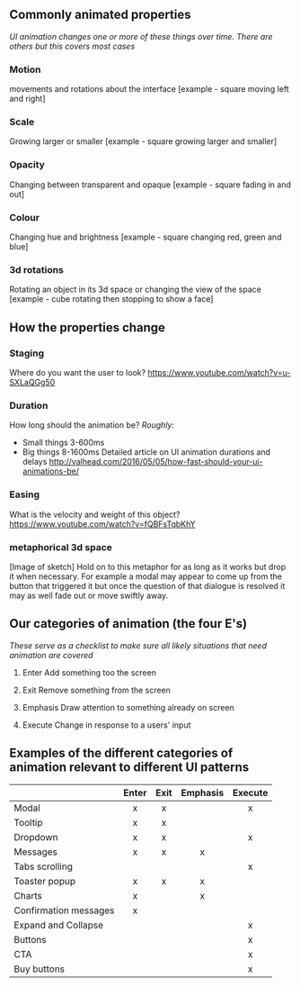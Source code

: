 ## Commonly animated properties
*UI animation changes one or more of these things over time. There are others but this covers most cases*

### Motion
movements and rotations about the interface
[example - square moving left and right]

### Scale
Growing larger or smaller
[example - square growing larger and smaller]

### Opacity
Changing between transparent and opaque
[example - square fading in and out]

### Colour
Changing hue and brightness
[example - square changing red, green and blue]

### 3d rotations
Rotating an object in its 3d space or changing the view of the space
[example - cube rotating then stopping to show a face]


## How the properties change

### Staging
Where do you want the user to look?
https://www.youtube.com/watch?v=u-SXLaQGg50

### Duration
How long should the animation be?
*Roughly:*
- Small things 3-600ms
- Big things 8-1600ms
Detailed article on UI animation durations and delays
http://valhead.com/2016/05/05/how-fast-should-your-ui-animations-be/

### Easing
What is the velocity and weight of this object?
https://www.youtube.com/watch?v=fQBFsTqbKhY

### metaphorical 3d space
[Image of sketch]
Hold on to this metaphor for as long as it works but drop it when necessary.
For example a modal may appear to come up from the button that triggered it but once the question of that dialogue is resolved it may as well fade out or move swiftly away.


## Our categories of animation (the four E's)
*These serve as a checklist to make sure all likely situations that need animation are covered*

1. Enter
Add something too the screen

2. Exit
Remove something from the screen

3. Emphasis
Draw attention to something already on screen

4. Execute
Change in response to a users' input


## Examples of the different categories of animation relevant to different UI patterns

|                         |  Enter  |  Exit  |  Emphasis  |  Execute  |
|:------------------------|:-------:|:------:|:----------:|:---------:|
|  Modal                  |    x    |   x    |            |     x     |
|  Tooltip                |    x    |   x    |            |           |
|  Dropdown               |    x    |   x    |            |     x     |
|  Messages               |    x    |   x    |     x      |           |
|  Tabs scrolling         |         |        |            |     x     |
|  Toaster popup          |    x    |   x    |     x      |           |
|  Charts                 |    x    |        |     x      |           |
|  Confirmation messages  |    x    |        |            |           |
|  Expand and Collapse    |         |        |            |     x     |
|  Buttons                |         |        |            |     x     |
|  CTA                    |         |        |            |     x     |
|  Buy buttons            |         |        |            |     x     |

